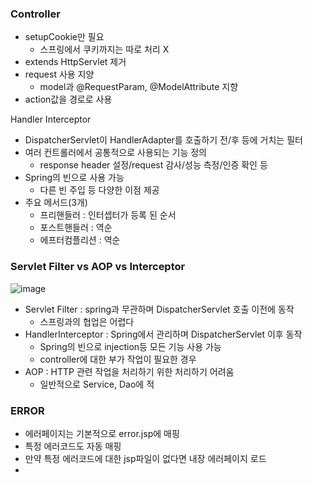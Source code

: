 ### Controller

- setupCookie만 필요
    - 스프링에서 쿠키까지는 따로 처리 X
- extends HttpServlet 제거
- request 사용 지양
    - model과 @RequestParam, @ModelAttribute 지향
- action값을 경로로 사용

Handler Interceptor

- DispatcherServlet이 HandlerAdapter를 호출하기 전/후 등에 거치는 필터
- 여러 컨트롤러에서 공통적으로 사용되는 기능 정의
    - response header 설정/request 감사/성능 측정/인증 확인 등
- Spring의 빈으로 사용 가능
    - 다른 빈 주입 등 다양한 이점 제공
- 주요 메서드(3개)
    - 프리핸들러 : 인터셉터가 등록 된 순서
    - 포스트핸들러 : 역순
    - 에프터컴플리션 : 역순

### Servlet Filter vs AOP  vs Interceptor

![image](https://github.com/user-attachments/assets/9c0a025f-b1c4-49cd-ac99-99489b796e95)


- Servlet Filter : spring과 무관하며 DispatcherServlet 호출 이전에 동작
    - 스프링과의 협업은 어렵다
- HandlerInterceptor : Spring에서 관리하며 DispatcherServlet 이후 동작
    - Spring의 빈으로 injection등 모든 기능 사용 가능
    - controller에 대한 부가 작업이 필요한 경우
- AOP : HTTP 관련 작업을 처리하기 위한 처리하기 어려움
    - 일반적으로 Service, Dao에 적

### ERROR

- 에러페이지는 기본적으로 error.jsp에 매핑
- 특정 에러코드도 자동 매핑
- 만약 특정 에러코드에 대한 jsp파일이 없다면 내장 에러페이지 로드
-
